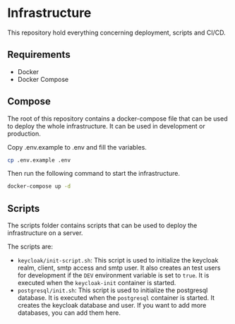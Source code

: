 # Infrastructure

This repository hold everything concerning deployment, scripts and CI/CD.

## Requirements

- Docker
- Docker Compose

## Compose

The root of this repository contains a docker-compose file that can be used to deploy the whole infrastructure. It can be used in development or production.

Copy .env.example to .env and fill the variables.

```bash
cp .env.example .env
```

Then run the following command to start the infrastructure.

```bash
docker-compose up -d
```

## Scripts

The scripts folder contains scripts that can be used to deploy the infrastructure on a server.

The scripts are:

- `keycloak/init-script.sh`: This script is used to initialize the keycloak realm, client, smtp access and smtp user. It also creates an test users for development if the `DEV` environment variable is set to `true`. It is executed when the `keycloak-init` container is started.
- `postgresql/init.sh`: This script is used to initialize the postgresql database. It is executed when the `postgresql` container is started. It creates the keycloak database and user. If you want to add more databases, you can add them here.
